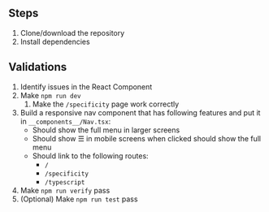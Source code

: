 ## Steps

1. Clone/download the repository
2. Install dependencies

## Validations

1. Identify issues in the React Component
2. Make `npm run dev`
   1. Make the `/specificity` page work correctly
3. Build a responsive nav component that has following features and put it in `__components__/Nav.tsx`:
   - Should show the full menu in larger screens
   - Should show ☰ in mobile screens when clicked should show the full menu
   - Should link to the following routes:
     - `/`
     - `/specificity`
     - `/typescript`
4. Make `npm run verify` pass
5. (Optional) Make `npm run test` pass
